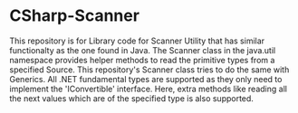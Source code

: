 # CSharp-Scanner
This repository is for Library code for Scanner Utility that has similar functionalty as the one found in Java. The Scanner class in the java.util namespace provides helper methods to read the primitive types from a specified Source. This repository's Scanner class tries to do the same with Generics. All .NET fundamental types are supported as they only need to implement the 'IConvertible' interface.
Here, extra methods like reading all the next values which are of the specified type is also supported. 
